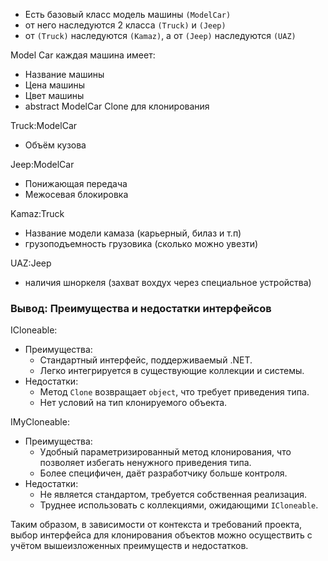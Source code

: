- Есть базовый класс модель машины ```(ModelCar)```
- от него наследуются 2 класса ``(Truck)`` и ``(Jeep)``
- от ```(Truck)``` наследуются ```(Kamaz)```,  а от ``(Jeep)`` наследуются ``(UAZ)``

 Model Car каждая машина имеет:
* Название машины
* Цена машины
* Цвет машины
* abstract ModelCar Clone для клонирования

 Truck:ModelCar
* Объём кузова

 Jeep:ModelCar
* Понижающая передача
* Межосевая блокировка

 Kamaz:Truck
* Название модели камаза (карьерный, билаз и т.п)
* грузоподъемность грузовика (сколько можно увезти)

 UAZ:Jeep
*  наличия шноркеля (захват вохдух через специальное устройства)

 ### Вывод: Преимущества и недостатки интерфейсов
 ICloneable:
  * Преимущества:
      - Стандартный интерфейс, поддерживаемый .NET.
      - Легко интегрируется в существующие коллекции и системы.
  * Недостатки:
      - Метод `Clone` возвращает `object`, что требует приведения типа.
      - Нет условий на тип клонируемого объекта.

 IMyCloneable:
  * Преимущества:
      - Удобный параметризированный метод клонирования, что позволяет избегать ненужного приведения типа.
      - Более специфичен, даёт разработчику больше контроля.
  * Недостатки:
      - Не является стандартом, требуется собственная реализация.
      - Труднее использовать с коллекциями, ожидающими `ICloneable`.

 Таким образом, в зависимости от контекста и требований проекта, выбор интерфейса для клонирования объектов можно 
 осуществить с учётом вышеизложенных преимуществ и недостатков.
